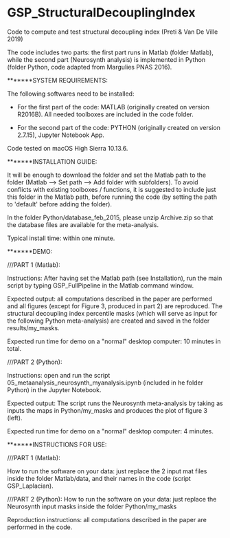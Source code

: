 # GSP_StructuralDecouplingIndex
Code to compute and test structural decoupling index (Preti &amp; Van De Ville 2019)


The code includes two parts: the first part runs in Matlab (folder Matlab), while the second part (Neurosynth analysis) is implemented in Python (folder Python, code adapted from Margulies PNAS 2016).


*******SYSTEM REQUIREMENTS:

The following softwares need to be installed:

- For the first part of the code: MATLAB (originally created on version R2016B). All needed toolboxes are included in the code folder.

- For the second part of the code: PYTHON (originally created on version 2.7.15), Jupyter Notebook App.

Code tested on macOS High Sierra 10.13.6.


*******INSTALLATION GUIDE:

It will be enough to download the folder and set the Matlab path to the folder (Matlab --> Set path --> Add folder with subfolders). To avoid conflicts with existing toolboxes / functions, it is suggested to include just this folder in the Matlab path, before running the code (by setting the path to 'default' before adding the folder).

In the folder Python/database_feb_2015, please unzip Archive.zip so that the database files are available for the meta-analysis.

Typical install time: within one minute.


*******DEMO:

///PART 1 (Matlab):

Instructions: After having set the Matlab path (see Installation), run the main script by typing GSP_FullPipeline in the Matlab command window.

Expected output: all computations described in the paper are performed and all figures (except for Figure 3, produced in part 2) are reproduced. The structural decoupling index percentile masks (which will serve as input for the following Python meta-analysis) are created and saved in the folder results/my_masks.

Expected run time for demo on a "normal" desktop computer: 10 minutes in total.


///PART 2 (Python):

Instructions: open and run the script 05_metaanalysis_neurosynth_myanalysis.ipynb (included in he folder Python) in the Jupyter Notebook. 

Expected output: The script runs the Neurosynth meta-analysis by taking as inputs the maps in Python/my_masks and produces the plot of figure 3 (left). 

Expected run time for demo on a "normal" desktop computer: 4 minutes.


*******INSTRUCTIONS FOR USE:

///PART 1 (Matlab):

How to run the software on your data: just replace the 2 input mat files inside the folder Matlab/data, and their names in the code (script GSP_Laplacian). 

///PART 2 (Python):
How to run the software on your data: just replace the Neurosynth input masks inside the folder Python/my_masks

Reproduction instructions: all computations described in the paper are performed in the code.
